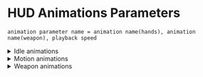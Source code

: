 # HUD Animations Parameters

```admonish tip
animation parameter name = animation name(hands), animation name(weapon), playback speed
```

<details>
    <summary>Idle animations</summary>

| Parameter Name | Engine Class | Parameter Description | Example Value | Value Data Type | Parameter Possible Values And Their Descriptions |
|---|---|---|---|:---:|---|
| anm_idle |  | Idle animation |  |  |  |
| anm_idle_empty |  | Empty magazine idle animation |  |  |  |
| anm_idle_aim |  | Aiming idle animation |  |  |  |
| anm_idle_g | Idle animation of a grenade launcher |  |  |  |  |
| anm_idle_g_aim | grenade launcher targeting animation |  |  |  |  |
| anm_idle_w_gl | Idle animation with grenade launcher attached to the weapon |  |  |  |  |
| anm_idle_w_gl_aim | Idle animation with a grenade launcher attached to the weapon when aiming |  |  |  |  |

</details>

<details>
    <summary>Motion animations</summary>

| Parameter Name | Parameter Description | Example Value | Value Data Type | Parameter Possible Values And Their Descriptions |
|---|---|---|:---:|---|
| anm_idle_aim_moving | animation in the aiming mode when moving | Animation Name |
| anm_idle_aim_moving_crouch | Animation in the aiming mode when moving in a crouch | Animation Name |
| anm_idle_moving | motion animation | Animation Name |
| anm_idle_moving_empty | motion animation with an empty magazine | Animation Name |
| anm_idle_moving_crouch_g_aim | crouch walking animation with a grenade launcher attached to the weapon | Animation Name |
| anm_idle_moving_crouch_w_gl_aim | animate walking while crouching with a grenade launcher attached to the weapon while aiming | Animation Name |
| anm_idle_moving_g |  | Animation Name |
| anm_idle_moving_g_aim |  | Animation Name |
| anm_idle_moving_w_gl | the walking animation with a grenade launcher attached to the weapon | Animation Name |
| anm_idle_moving_w_gl_aim | animate walking with a grenade launcher attached to the weapon while aiming | Animation Name |
| anm_idle_sprint | Running animation | Animation Name |
| anm_idle_sprint_empty | Running animation with an empty magazine | Animation Name |
| anm_idle_sprint_g | Animation Name |
| anm_idle_sprint_w_gl | running animation with a grenade launcher attached | Animation Name |
| anm_hide | hiding animation | Animation Name |
| anm_hide_empty | Hiding animation with an empty magazine | Animation Name |
| anm_hide_g| | Animation Name |
| anm_hide_w_gl | a hiding animation with an attached grenade launcher | Animation Name |
| anm_show | show animation | Animation Name |
| anm_show_empty | Show animation with an empty magazine | Animation Name |
| anm_show_g |  | Animation Name |
| anm_show_w_gl | show animation of pulling out a weapon with a grenade launcher attached | Animation Name |
| anm_bore | Boredom animation | Animation Name |

</details>

<details>
    <summary>Weapon animations</summary>

| Parameter Name | Parameter Description | Example Value | Value Data Type | Parameter Possible Values And Their Descriptions |
|---|---|---|:---:|---|
| anm_reload | Reloading (When there is still a bullet in the chamber) | Animation Name |
| anm_reload_empty | Reloading | Animation Name |
| anm_reload_g | grenade launcher reload  | Animation Name |
| anm_reload_w_gl | reloading of the weapon with a grenade launcher attached | Animation Name |
| anm_shots | Shot animation | Animation Name |
| anm_shot_l | Last shot animation | Animation Name |
| anm_shots_g | underbarrel grenade launcher shot animation | Animation Name |
| anm_shots_w_gl | underbarrel grenade launcher shot animation | Animation Name |
| anm_switch | Animation of switching to alternate firing mode | Animation Name |
| anm_switch_g | Animation of switching to underbarrel grenade launcher firing mode | Animation Name |

</details>
